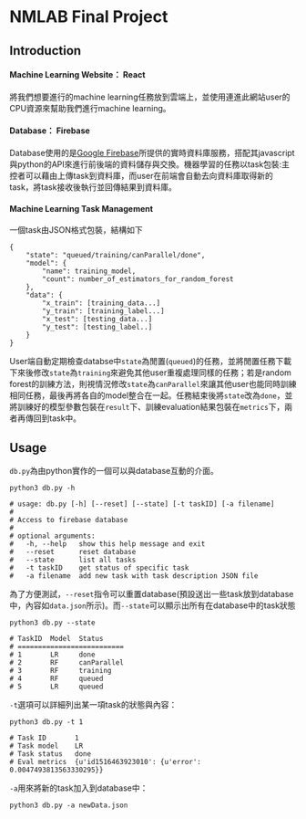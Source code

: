 NMLAB Final Project
===

## Introduction

#### Machine Learning Website： React
將我們想要進行的machine learning任務放到雲端上，並使用連進此網站user的CPU資源來幫助我們進行machine learning。

#### Database： Firebase
Database使用的是[Google Firebase](https://www.google.com.tw/url?sa=t&rct=j&q=&esrc=s&source=web&cd=1&cad=rja&uact=8&ved=0ahUKEwjc1-Pe-ObYAhUChrwKHXB_Cw0QFggmMAA&url=https%3A%2F%2Ffirebase.google.com%2F&usg=AOvVaw3fzCjfkgyYXdUPCdS8VWFg)所提供的實時資料庫服務，搭配其javascript與python的API來進行前後端的資料儲存與交換。機器學習的任務以task包裝:主控者可以藉由上傳task到資料庫，而user在前端會自動去向資料庫取得新的task，將task接收後執行並回傳結果到資料庫。

#### Machine Learning Task Management
一個task由JSON格式包裝，結構如下
```
{
    "state": "queued/training/canParallel/done",
    "model": {
        "name": training_model,
        "count": number_of_estimators_for_random_forest
    },
    "data": {
        "x_train": [training_data...]
        "y_train": [training_label...]
        "x_test": [testing_data...]
        "y_test": [testing_label..]
    }
}
```
User端自動定期檢查databse中`state`為閒置(`queued`)的任務，並將閒置任務下載下來後修改`state`為`training`來避免其他user重複處理同樣的任務；若是random forest的訓練方法，則視情況修改`state`為`canParallel`來讓其他user也能同時訓練相同任務，最後再將各自的model整合在一起。任務結束後將`state`改為`done`，並將訓練好的模型參數包裝在`result`下、訓練evaluation結果包裝在`metrics`下，兩者再傳回到task中。

## Usage

`db.py`為由python實作的一個可以與database互動的介面。
```shell
python3 db.py -h

# usage: db.py [-h] [--reset] [--state] [-t taskID] [-a filename]
# 
# Access to firebase database
#
# optional arguments:
#   -h, --help   show this help message and exit
#   --reset      reset database
#   --state      list all tasks
#   -t taskID    get status of specific task
#   -a filename  add new task with task description JSON file
```
為了方便測試，`--reset`指令可以重置database(預設送出一些task放到database中，內容如`data.json`所示)。而`--state`可以顯示出所有在database中的task狀態
```shell
python3 db.py --state

# TaskID  Model  Status
# ==========================
# 1       LR     done
# 2       RF     canParallel
# 3       RF     training
# 4       RF     queued
# 5       LR     queued
```
`-t`選項可以詳細列出某一項task的狀態與內容：
```shell
python3 db.py -t 1

# Task ID       1
# Task model    LR
# Task status   done
# Eval metrics  {u'id1516463923010': {u'error': 0.0047493813563330295}}
```
`-a`用來將新的task加入到database中：
```shell
python3 db.py -a newData.json
```


